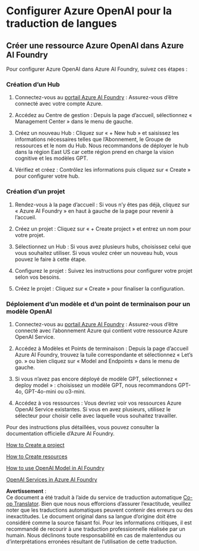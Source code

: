 <!--
CO_OP_TRANSLATOR_METADATA:
{
  "original_hash": "10d8cb07ad0d2ee6705439d4e382ecc9",
  "translation_date": "2025-05-06T18:15:17+00:00",
  "source_file": "getting_started/set-up-resources/set-up-azure-openai.md",
  "language_code": "fr"
}
-->
# Configurer Azure OpenAI pour la traduction de langues

## Créer une ressource Azure OpenAI dans Azure AI Foundry

Pour configurer Azure OpenAI dans Azure AI Foundry, suivez ces étapes :

### Création d’un Hub

1. Connectez-vous au [portail Azure AI Foundry](https://ai.azure.com) : Assurez-vous d’être connecté avec votre compte Azure.

2. Accédez au Centre de gestion : Depuis la page d’accueil, sélectionnez « Management Center » dans le menu de gauche.

3. Créez un nouveau Hub : Cliquez sur « + New hub » et saisissez les informations nécessaires telles que l’Abonnement, le Groupe de ressources et le nom du Hub. Nous recommandons de déployer le hub dans la région East US car cette région prend en charge la vision cognitive et les modèles GPT.

4. Vérifiez et créez : Contrôlez les informations puis cliquez sur « Create » pour configurer votre hub.

### Création d’un projet

1. Rendez-vous à la page d’accueil : Si vous n’y êtes pas déjà, cliquez sur « Azure AI Foundry » en haut à gauche de la page pour revenir à l’accueil.

2. Créez un projet : Cliquez sur « + Create project » et entrez un nom pour votre projet.

3. Sélectionnez un Hub : Si vous avez plusieurs hubs, choisissez celui que vous souhaitez utiliser. Si vous voulez créer un nouveau hub, vous pouvez le faire à cette étape.

4. Configurez le projet : Suivez les instructions pour configurer votre projet selon vos besoins.

5. Créez le projet : Cliquez sur « Create » pour finaliser la configuration.

### Déploiement d’un modèle et d’un point de terminaison pour un modèle OpenAI

1. Connectez-vous au [portail Azure AI Foundry](https://ai.azure.com) : Assurez-vous d’être connecté avec l’abonnement Azure qui contient votre ressource Azure OpenAI Service.

2. Accédez à Modèles et Points de terminaison : Depuis la page d’accueil Azure AI Foundry, trouvez la tuile correspondante et sélectionnez « Let’s go. » ou bien cliquez sur « Model and Endpoints » dans le menu de gauche.

3. Si vous n’avez pas encore déployé de modèle GPT, sélectionnez « deploy model » : choisissez un modèle GPT, nous recommandons GPT-4o, GPT-4o-mini ou o3-mini.

4. Accédez à vos ressources : Vous devriez voir vos ressources Azure OpenAI Service existantes. Si vous en avez plusieurs, utilisez le sélecteur pour choisir celle avec laquelle vous souhaitez travailler.

Pour des instructions plus détaillées, vous pouvez consulter la documentation officielle d’Azure AI Foundry.

[How to Create a project](https://learn.microsoft.com/azure/ai-studio/how-to/create-project)

[How to Create resources](https://learn.microsoft.com/azure/ai-studio/how-to/create-azure-ai-resource)

[How to use OpenAI Model in AI Foundry](https://learn.microsoft.com/azure/ai-studio/ai-services/how-to/connect-azure-openai)

[OpenAI Services in Azure AI Foundry](https://learn.microsoft.com/azure/ai-studio/azure-openai-in-ai-studio)

**Avertissement** :  
Ce document a été traduit à l’aide du service de traduction automatique [Co-op Translator](https://github.com/Azure/co-op-translator). Bien que nous nous efforcions d’assurer l’exactitude, veuillez noter que les traductions automatiques peuvent contenir des erreurs ou des inexactitudes. Le document original dans sa langue d’origine doit être considéré comme la source faisant foi. Pour les informations critiques, il est recommandé de recourir à une traduction professionnelle réalisée par un humain. Nous déclinons toute responsabilité en cas de malentendus ou d’interprétations erronées résultant de l’utilisation de cette traduction.